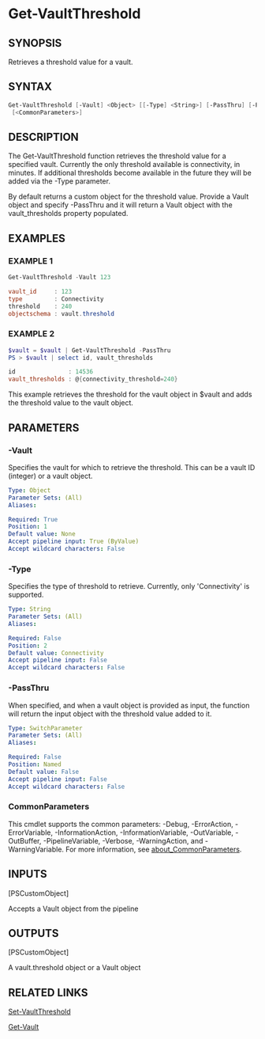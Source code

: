 # Get-VaultThreshold

## SYNOPSIS
Retrieves a threshold value for a vault.

## SYNTAX

```PowerShell
Get-VaultThreshold [-Vault] <Object> [[-Type] <String>] [-PassThru] [-ProgressAction <ActionPreference>]
 [<CommonParameters>]
```

## DESCRIPTION
The Get-VaultThreshold function retrieves the threshold value for a specified vault.
Currently the only threshold available is connectivity, in minutes.
If additional thresholds
become available in the future they will be added via the -Type parameter.

By default returns a custom object for the threshold value.
Provide a Vault object and specify
-PassThru and it will return a Vault object with the vault_thresholds property populated.

## EXAMPLES

### EXAMPLE 1
```PowerShell
Get-VaultThreshold -Vault 123

vault_id     : 123
type         : Connectivity
threshold    : 240
objectschema : vault.threshold
```
### EXAMPLE 2
```PowerShell
$vault = $vault | Get-VaultThreshold -PassThru
PS > $vault | select id, vault_thresholds

id               : 14536
vault_thresholds : @{connectivity_threshold=240}
```

This example retrieves the threshold for the vault object in $vault and adds the threshold value to the vault object.

## PARAMETERS

### -Vault
Specifies the vault for which to retrieve the threshold.
This can be a vault ID (integer) or a vault object.

```yaml
Type: Object
Parameter Sets: (All)
Aliases:

Required: True
Position: 1
Default value: None
Accept pipeline input: True (ByValue)
Accept wildcard characters: False
```

### -Type
Specifies the type of threshold to retrieve.
Currently, only 'Connectivity' is supported.

```yaml
Type: String
Parameter Sets: (All)
Aliases:

Required: False
Position: 2
Default value: Connectivity
Accept pipeline input: False
Accept wildcard characters: False
```

### -PassThru
When specified, and when a vault object is provided as input, the function will return the input object with the threshold value added to it.

```yaml
Type: SwitchParameter
Parameter Sets: (All)
Aliases:

Required: False
Position: Named
Default value: False
Accept pipeline input: False
Accept wildcard characters: False
```

### CommonParameters
This cmdlet supports the common parameters: -Debug, -ErrorAction, -ErrorVariable, -InformationAction, -InformationVariable, -OutVariable, -OutBuffer, -PipelineVariable, -Verbose, -WarningAction, and -WarningVariable. For more information, see [about_CommonParameters](http://go.microsoft.com/fwlink/?LinkID=113216).

## INPUTS

[PSCustomObject]

Accepts a Vault object from the pipeline

## OUTPUTS


[PSCustomObject]

A vault.threshold object or a Vault object

## RELATED LINKS

[Set-VaultThreshold](./Set-VaultThreshold.md)

[Get-Vault](./Get-Vault.md)

